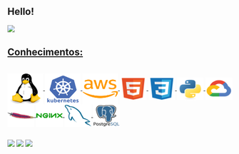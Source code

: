 ## Hello!
<div align="">
  <a href="https://github.com/diogopfrazao">
  <img height="180em" src="https://github-readme-stats.vercel.app/api?username=diogopfrazao&show_icons=true&theme=dark&include_all_commits=true&count_private=true"/>

<div><h2> Conhecimentos:</h2> </div>
 </div>
<div style="display: inline_block"><br>
<img align="center" alt="Diogo-Linux" height="70" width="80" src="https://github.com/devicons/devicon/blob/master/icons/linux/linux-original.svg">
<img align="center" alt="Diogo-Linux" height="70" width="80" src="https://github.com/devicons/devicon/blob/master/icons/kubernetes/kubernetes-plain-wordmark.svg">
<img align="center" alt="Diogo-Aws" height="70" width="80"src="https://github.com/devicons/devicon/blob/master/icons/amazonwebservices/amazonwebservices-plain-wordmark.svg">  
<img align="center" alt="Diogo-HTML" height="50" width="60" src="https://raw.githubusercontent.com/devicons/devicon/master/icons/html5/html5-original.svg">
<img align="center" alt="Diogo-CSS" height="50" width="60" src="https://raw.githubusercontent.com/devicons/devicon/master/icons/css3/css3-original.svg">
<img align="center" alt="Diogo-Python" height="50" width="60" src="https://raw.githubusercontent.com/devicons/devicon/master/icons/python/python-original.svg">
<img align="center" alt="Diogo-Google" height="50" width="60" src="https://github.com/devicons/devicon/blob/master/icons/googlecloud/googlecloud-original.svg">
<img align="center" alt="Diogo-Apache" height="50" width="60" src="https://github.com/devicons/devicon/blob/master/icons/apache/apache-original.svg">
<img align="center" alt="Diogo-Nginx" height="50" width="60" src="https://github.com/devicons/devicon/blob/master/icons/nginx/nginx-original.svg">
<img align="center" alt="Diogo-Mysql" height="50" width="60" src="https://github.com/devicons/devicon/blob/master/icons/mysql/mysql-original.svg">
<img align="center" alt="Diogo-Postgre" height="50" width="60" src="https://github.com/devicons/devicon/blob/master/icons/postgresql/postgresql-original-wordmark.svg">
</div>
   
  ##
 
<div> 
  <a href="https://discord.gg/wagxzStdcR" target="_blank"><img src="https://img.shields.io/badge/Discord-7289DA?style=for-the-badge&logo=discord&logoColor=white" target="_blank"></a> 
  <a href = "mailto:diogopfrazao@gmail.com"><img src="https://img.shields.io/badge/-Gmail-%23333?style=for-the-badge&logo=gmail&logoColor=white" target="_blank"></a>
  <a href="https://www.linkedin.com/in/diogopfrazao" target="_blank"><img src="https://img.shields.io/badge/-LinkedIn-%230077B5?style=for-the-badge&logo=linkedin&logoColor=white" target="_blank"></a> 
 
</div>
